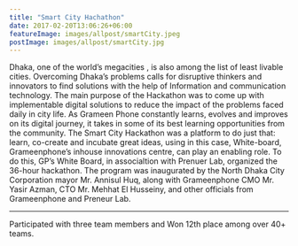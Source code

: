 ```yaml
---
title: "Smart City Hachathon"
date: 2017-02-20T13:06:26+06:00
featureImage: images/allpost/smartCity.jpeg
postImage: images/allpost/smartCity.jpg
---
```


Dhaka, one of the world’s megacities , is also among the list of least livable cities. Overcoming Dhaka’s problems calls for disruptive thinkers and innovators to find solutions with the help of Information and communication technology. The main purpose of the Hackathon was to come up with implementable digital solutions to reduce the impact of the problems faced daily in city life. As Grameen Phone constantly learns, evolves and improves on its digital journey, it takes in some of its best learning opportunities from the community. The Smart City Hackathon was a platform to do just that: learn, co-create and incubate great ideas, using in this case, White-board, Grameenphone’s inhouse innovations centre, can play an enabling role. To do this, GP’s White Board, in associaltion with Prenuer Lab, organized the 36-hour hackathon. The program was inaugurated by the North Dhaka City Corporation mayor Mr. Annisul Huq, along with Grameenphone CMO Mr. Yasir Azman, CTO Mr. Mehhat El Husseiny, and other officials from Grameenphone and Preneur Lab.

---

Participated with three team members and Won 12th place among over 40+ teams.
